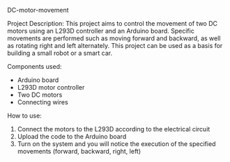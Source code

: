 DC-motor-movement

Project Description:
This project aims to control the movement of two DC motors using an L293D controller and an Arduino board. Specific movements are performed such as moving forward and backward, as well as rotating right and left alternately. This project can be used as a basis for building a small robot or a smart car.

Components used:
- Arduino board
- L293D motor controller
- Two DC motors
- Connecting wires

How to use:
1. Connect the motors to the L293D according to the electrical circuit
2. Upload the code to the Arduino board
3. Turn on the system and you will notice the execution of the specified movements (forward, backward, right, left)
